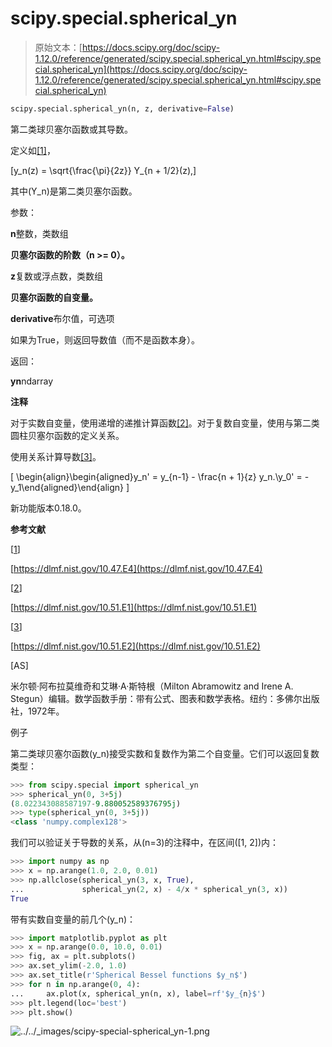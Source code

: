 # scipy.special.spherical_yn

> 原始文本：[https://docs.scipy.org/doc/scipy-1.12.0/reference/generated/scipy.special.spherical_yn.html#scipy.special.spherical_yn](https://docs.scipy.org/doc/scipy-1.12.0/reference/generated/scipy.special.spherical_yn.html#scipy.special.spherical_yn)

```py
scipy.special.spherical_yn(n, z, derivative=False)
```

第二类球贝塞尔函数或其导数。

定义如[[1]](#rb8f745322909-1)，

\[y_n(z) = \sqrt{\frac{\pi}{2z}} Y_{n + 1/2}(z),\]

其中\(Y_n\)是第二类贝塞尔函数。

参数：

**n**整数，类数组

**贝塞尔函数的阶数（n >= 0）。**

**z**复数或浮点数，类数组

**贝塞尔函数的自变量。**

**derivative**布尔值，可选项

如果为True，则返回导数值（而不是函数本身）。

返回：

**yn**ndarray

**注释**

对于实数自变量，使用递增的递推计算函数[[2]](#rb8f745322909-2)。对于复数自变量，使用与第二类圆柱贝塞尔函数的定义关系。

使用关系计算导数[[3]](#rb8f745322909-3)。

\[ \begin{align}\begin{aligned}y_n' = y_{n-1} - \frac{n + 1}{z} y_n.\\y_0' = -y_1\end{aligned}\end{align} \]

新功能版本0.18.0。

**参考文献**

[[1](#id1)]

[https://dlmf.nist.gov/10.47.E4](https://dlmf.nist.gov/10.47.E4)

[[2](#id2)]

[https://dlmf.nist.gov/10.51.E1](https://dlmf.nist.gov/10.51.E1)

[[3](#id3)]

[https://dlmf.nist.gov/10.51.E2](https://dlmf.nist.gov/10.51.E2)

[AS]

米尔顿·阿布拉莫维奇和艾琳·A·斯特根（Milton Abramowitz and Irene A. Stegun）编辑。数学函数手册：带有公式、图表和数学表格。纽约：多佛尔出版社，1972年。

例子

第二类球贝塞尔函数\(y_n\)接受实数和复数作为第二个自变量。它们可以返回复数类型：

```py
>>> from scipy.special import spherical_yn
>>> spherical_yn(0, 3+5j)
(8.022343088587197-9.880052589376795j)
>>> type(spherical_yn(0, 3+5j))
<class 'numpy.complex128'> 
```

我们可以验证关于导数的关系，从\(n=3\)的注释中，在区间\([1, 2]\)内：

```py
>>> import numpy as np
>>> x = np.arange(1.0, 2.0, 0.01)
>>> np.allclose(spherical_yn(3, x, True),
...             spherical_yn(2, x) - 4/x * spherical_yn(3, x))
True 
```

带有实数自变量的前几个\(y_n\)：

```py
>>> import matplotlib.pyplot as plt
>>> x = np.arange(0.0, 10.0, 0.01)
>>> fig, ax = plt.subplots()
>>> ax.set_ylim(-2.0, 1.0)
>>> ax.set_title(r'Spherical Bessel functions $y_n$')
>>> for n in np.arange(0, 4):
...     ax.plot(x, spherical_yn(n, x), label=rf'$y_{n}$')
>>> plt.legend(loc='best')
>>> plt.show() 
```

![../../_images/scipy-special-spherical_yn-1.png](../Images/c9f232bbaee2210a6df1b052af025ddb.png)
